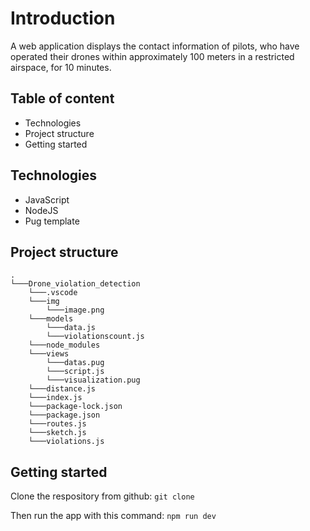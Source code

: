 # Introduction
A web application displays the contact information of pilots, who have operated their drones within approximately 100 meters in a restricted airspace, for 10 minutes.

## Table of content
- Technologies
- Project structure
- Getting started

## Technologies 
- JavaScript
- NodeJS
- Pug template

## Project structure
```
.
└───Drone_violation_detection
    └───.vscode
    └───img
        └───image.png
    └───models
        └───data.js
        └───violationscount.js
    └───node_modules
    └───views
        └───datas.pug
        └───script.js
        └───visualization.pug
    └───distance.js
    └───index.js
    └───package-lock.json
    └───package.json
    └───routes.js
    └───sketch.js
    └───violations.js
```
## Getting started
Clone the respository from github: ```git clone```

Then run the app with this command: ```npm run dev```
